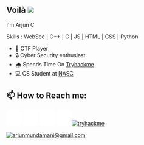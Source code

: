 <h2>Voilà  <img src="https://media.giphy.com/media/hvRJCLFzcasrR4ia7z/giphy.gif" width="28"> </h2>


<h7>I'm Arjun C</h7>

Skills : WebSec | C++ | C | JS | HTML | CSS | Python

- 🚩 CTF Player 
- 🔒 Cyber Security enthusiast 
- 🌧️ Spends Time On  [Tryhackme](https://tryhackme.com/p/H4K3R) 
- 💻 CS Student at [NASC](https://nasc.ac.in/)

<h2>📫 How to Reach me: </h2> 

   [<img src='twitter.png' alt='twitter' height='40'>](https://twitter.com/H4K3R_)  [<img src='github.png' alt='github' height='40'>](https://github.com/H4K3R13)  [<img src='instagram.png' alt='instagram' height='40'>](https://www.instagram.com/arjun_mundmani/)  [<img src='linkedin.png' alt='linkedin' height='40'>](https://www.linkedin.com/in/arjun-c-6144a4201/)[<img src='https://tryhackme-badges.s3.amazonaws.com/H4K3R.png' alt='tryhackme' height='40'>](https://tryhackme.com/p/H4K3R)

<a href="mailto:arjunmundamani@gmail.com">![arjunmundamani@gmail.com](https://img.shields.io/badge/Gmail-D14836?style=for-the-badge&logo=gmail&logoColor=white)</a> 
